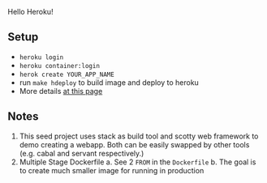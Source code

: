 Hello Heroku!

## Setup

- `heroku login`
- `heroku container:login`
- `herok create YOUR_APP_NAME`
- run `make hdeploy` to build image and deploy to heroku
- More details [at this page](https://devcenter.heroku.com/articles/container-registry-and-runtime)

## Notes

1. This seed project uses stack as build tool and scotty web framework to demo creating a webapp. Both can be easily swapped by other tools (e.g. cabal and servant respectively.)
1. Multiple Stage Dockerfile
   a. See 2 `FROM` in the `Dockerfile`
   b. The goal is to create much smaller image for running in production
